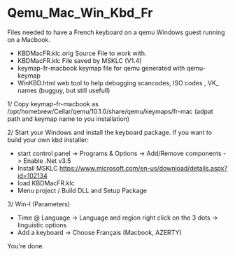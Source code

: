 # Qemu_Mac_Win_Kbd_Fr
Files needed to have a French keyboard on a qemu Windows guest running on a Macbook.

- KBDMacFR.klc.orig Source File to work with.
- KBDMacFR.klc      File saved by MSKLC (V1.4)
- keymap-fr-macbook keymap file for qemu generated with qemu-keymap
- WinKBD.html web tool to help debugging scancodes, ISO codes , VK_ names (bugguy, but still usefull)

1/ Copy keymap-fr-macbook as /opt/homebrew/Cellar/qemu/10.1.0/share/qemu/keymaps/fr-mac (adpat path and keymap name to you installation)

2/ Start your Windows and install the keyboard package.
If you want to build your own kbd installer:
- start control panel -> Programs & Options -> Add/Remove components -> Enable .Net v3.5
- Install MSKLC https://www.microsoft.com/en-us/download/details.aspx?id=102134
- load KBDMacFR.klc
- Menu project / Build DLL and Setup Package

3/ Win-I (Parameters)
 - Time @ Language -> Language and region right click on the  3 dots -> linguistic options
 - Add a keyboard -> Choose Français (Macbook, AZERTY)

 You're done.
